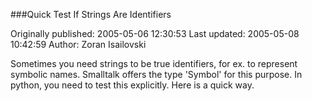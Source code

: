 ###Quick Test If Strings Are Identifiers

Originally published: 2005-05-06 12:30:53
Last updated: 2005-05-08 10:42:59
Author: Zoran Isailovski

Sometimes you need strings to be true identifiers, for ex. to represent symbolic names. Smalltalk offers the type 'Symbol' for this purpose. In python, you need to test this explicitly. Here is a quick way.